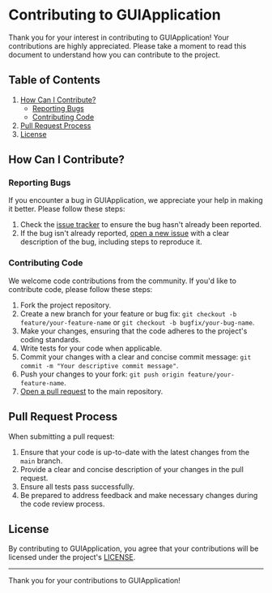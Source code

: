 # Contributing to GUIApplication

Thank you for your interest in contributing to GUIApplication! Your contributions are highly appreciated. Please take a moment to read this document to understand how you can contribute to the project.

## Table of Contents

1. [How Can I Contribute?](#how-can-i-contribute)
   - [Reporting Bugs](#reporting-bugs)
   - [Contributing Code](#contributing-code)
2. [Pull Request Process](#pull-request-process)
3. [License](#license)


## How Can I Contribute?

### Reporting Bugs

If you encounter a bug in GUIApplication, we appreciate your help in making it better. Please follow these steps:

1. Check the [issue tracker](https://github.com/your-username/GUIApplication/issues) to ensure the bug hasn't already been reported.
2. If the bug isn't already reported, [open a new issue](https://github.com/your-username/GUIApplication/issues/new) with a clear description of the bug, including steps to reproduce it.

### Contributing Code

We welcome code contributions from the community. If you'd like to contribute code, please follow these steps:

1. Fork the project repository.
2. Create a new branch for your feature or bug fix: `git checkout -b feature/your-feature-name` or `git checkout -b bugfix/your-bug-name`.
3. Make your changes, ensuring that the code adheres to the project's coding standards.
4. Write tests for your code when applicable.
5. Commit your changes with a clear and concise commit message: `git commit -m "Your descriptive commit message"`.
6. Push your changes to your fork: `git push origin feature/your-feature-name`.
7. [Open a pull request](https://github.com/your-username/GUIApplication/compare) to the main repository.


## Pull Request Process

When submitting a pull request:

1. Ensure that your code is up-to-date with the latest changes from the `main` branch.
2. Provide a clear and concise description of your changes in the pull request.
3. Ensure all tests pass successfully.
4. Be prepared to address feedback and make necessary changes during the code review process.


## License

By contributing to GUIApplication, you agree that your contributions will be licensed under the project's [LICENSE](LICENSE.md).

---

Thank you for your contributions to GUIApplication!
